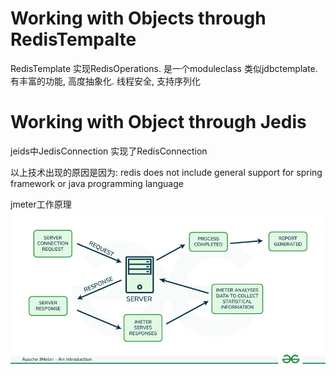 # Working with Objects through RedisTempalte
RedisTemplate 实现RedisOperations. 是一个moduleclass 类似jdbctemplate. 有丰富的功能, 高度抽象化. 
线程安全, 支持序列化

# Working with Object through Jedis
jeids中JedisConnection 实现了RedisConnection

以上技术出现的原因是因为: redis does not include general support for spring framework or java programming language

jmeter工作原理
![](assest/Pasted%20image%2020250114172210.png)